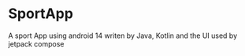 # SportApp
 A sport App using android 14 writen by Java, Kotlin and the UI used by jetpack compose  
